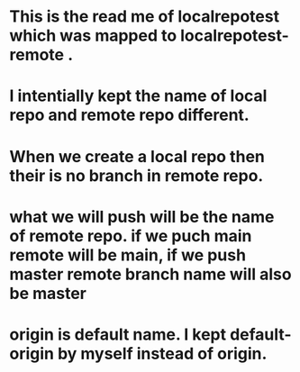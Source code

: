 # This is the read me of localrepotest which was mapped to localrepotest-remote .
# I intentially kept the name of local repo and remote repo different. 
# When we create a local repo then their is no branch in remote repo.
# what we will push will be the name of remote repo. if we puch main remote will be main, if we push master remote branch name will also be master
# origin is default name. I kept default-origin by myself instead of origin.
